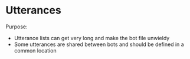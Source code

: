 # Utterances

Purpose:

- Utterance lists can get very long and make the bot file unwieldy
- Some utterances are shared between bots and should be defined in a common location

